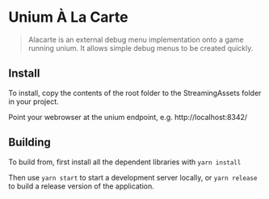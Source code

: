 # Unium À La Carte

> Alacarte is an external debug menu implementation onto a game running unium. It allows simple debug menus to be created quickly.

## Install

To install, copy the contents of the root folder to the StreamingAssets folder in your project.

Point your webrowser at the unium endpoint, e.g. http://localhost:8342/

## Building

To build from, first install all the dependent libraries with `yarn install`

Then use `yarn start` to start a development server locally, or `yarn release` to build a release version of the application.

